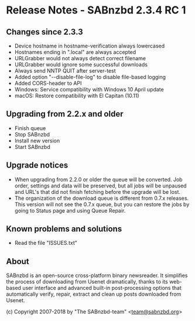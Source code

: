 Release Notes - SABnzbd 2.3.4 RC 1
=========================================================

## Changes since 2.3.3
- Device hostname in hostname-verification always lowercased
- Hostnames ending in ".local" are always accepted
- URLGrabber would not always detect correct filename
- URLGrabber would ignore some successful downloads
- Always send NNTP QUIT after server-test
- Added option "--disable-file-log" to disable file-based logging
- Added CORS-header to API
- Windows: Service compatibility with Windows 10 April update
- macOS: Restore compatibility with El Capitan (10.11)

## Upgrading from 2.2.x and older
- Finish queue
- Stop SABnzbd
- Install new version
- Start SABnzbd

## Upgrade notices
- When upgrading from 2.2.0 or older the queue will be converted. Job order,
  settings and data will be preserved, but all jobs will be unpaused and
  URL's that did not finish fetching before the upgrade will be lost.
- The organization of the download queue is different from 0.7.x releases.
  This version will not see the 0.7.x queue, but you can restore the jobs
  by going to Status page and using Queue Repair.

## Known problems and solutions
- Read the file "ISSUES.txt"

## About
  SABnzbd is an open-source cross-platform binary newsreader.
  It simplifies the process of downloading from Usenet dramatically, thanks
  to its web-based user interface and advanced built-in post-processing options
  that automatically verify, repair, extract and clean up posts downloaded
  from Usenet.

  (c) Copyright 2007-2018 by "The SABnzbd-team" \<team@sabnzbd.org\>
